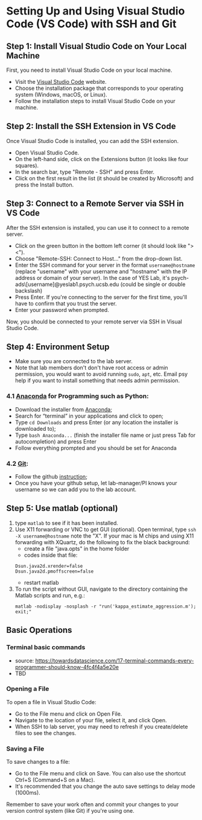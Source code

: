 # Setting Up and Using Visual Studio Code (VS Code) with SSH and Git

## Step 1: Install Visual Studio Code on Your Local Machine

First, you need to install Visual Studio Code on your local machine. 

- Visit the [Visual Studio Code](https://code.visualstudio.com/download) website.
- Choose the installation package that corresponds to your operating system (Windows, macOS, or Linux).
- Follow the installation steps to install Visual Studio Code on your machine.

## Step 2: Install the SSH Extension in VS Code

Once Visual Studio Code is installed, you can add the SSH extension.

- Open Visual Studio Code.
- On the left-hand side, click on the Extensions button (it looks like four squares).
- In the search bar, type "Remote - SSH" and press Enter.
- Click on the first result in the list (it should be created by Microsoft) and press the Install button.

## Step 3: Connect to a Remote Server via SSH in VS Code

After the SSH extension is installed, you can use it to connect to a remote server.

- Click on the green button in the bottom left corner (it should look like "><").
- Choose "Remote-SSH: Connect to Host..." from the drop-down list.
- Enter the SSH command for your server in the format `username@hostname` (replace "username" with your username and "hostname" with the IP address or domain of your server). In the case of YES Lab, it's psych-ads\\[username]@yeslab1.psych.ucsb.edu (could be single or double backslash)
- Press Enter. If you're connecting to the server for the first time, you'll have to confirm that you trust the server.
- Enter your password when prompted.

Now, you should be connected to your remote server via SSH in Visual Studio Code.

## Step 4: Environment Setup
- Make sure you are connected to the lab server. 
- Note that lab members don't don't have root access or admin permission, you would want to avoid running `sudo`, `apt`, etc. Email psy help if you want to install something that needs admin permission.
### 4.1 [Anaconda](https://docs.anaconda.com/free/anaconda/install/linux/) for Programming such as Python: 
- Download the installer from [Anaconda](https://docs.anaconda.com/free/anaconda/install/linux/);
- Search for “terminal” in your applications and click to open;
- Type `cd Downloads` and press Enter (or any location the installer is downloaded to);
- Type `bash Anaconda...` (finish the installer file name or just press Tab for autocompletion) and press Enter
- Follow everything prompted and you should be set for Anaconda
### 4.2 [Git](https://docs.github.com/en/get-started/quickstart/set-up-git#setting-up-git): 
- Follow the github [instruction](https://docs.github.com/en/get-started/quickstart/set-up-git#setting-up-git);
- Once you have your github setup, let lab-manager/PI knows your username so we can add you to the lab account.

## Step 5: Use matlab (optional)
1. type `matlab` to see if it has been installed.
2. Use X11 forwarding or VNC to get GUI (optional). Open terminal, type `ssh -X username@hostname` note the "X".
If your mac is M chips and using X11 forwarding with XQuartz, do the following to fix the black background:
    - create a file "java.opts" in the home folder
    - codes inside that file:
    ```
    Dsun.java2d.xrender=false
    Dsun.java2d.pmoffscreen=false
    ```
    - restart matlab
3. To run the script without GUI, navigate to the directory containing the Matlab scripts and run, e.g.: 
    ```
    matlab -nodisplay -nosplash -r "run('kappa_estimate_aggression.m'); exit;"
    ```

## Basic Operations

### Terminal basic commands
- source: https://towardsdatascience.com/17-terminal-commands-every-programmer-should-know-4fc4f4a5e20e
- TBD

### Opening a File

To open a file in Visual Studio Code:

- Go to the File menu and click on Open File.
- Navigate to the location of your file, select it, and click Open.
- When SSH to lab server, you may need to refresh if you create/delete files to see the changes.

### Saving a File

To save changes to a file:

- Go to the File menu and click on Save. You can also use the shortcut Ctrl+S (Command+S on a Mac).
- It's recommended that you change the auto save settings to delay mode (1000ms).

Remember to save your work often and commit your changes to your version control system (like Git) if you're using one.